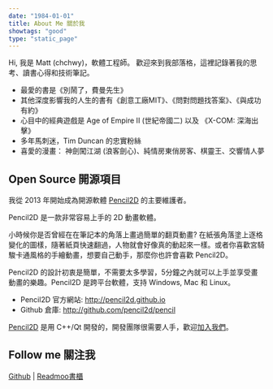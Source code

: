 ```yaml
---
date: "1984-01-01"
title: About Me 關於我
showtags: "good"
type: "static_page"
---
```


Hi, 我是 Matt (chchwy)，軟體工程師。
歡迎來到我部落格，這裡記錄著我的思考、讀書心得和技術筆記。

- 最愛的書是《別鬧了，費曼先生》
- 其他深度影響我的人生的書有《創意工廠MIT》、《問對問題找答案》、《與成功有約》
- 心目中的經典遊戲是 Age of Empire II (世紀帝國二) 以及 《X-COM: 深海出擊》
- 多年馬刺迷，Tim Duncan 的忠實粉絲
- 喜愛的漫畫： 神劍闖江湖 (浪客劍心)、純情房東俏房客、棋靈王、交響情人夢

## Open Source 開源項目 

我從 2013 年開始成為開源軟體 [Pencil2D][0] 的主要維護者。

Pencil2D 是一款非常容易上手的 2D 動畫軟體。

小時候你是否曾經在在筆記本的角落上畫過簡單的翻頁動畫? 在紙張角落塗上逐格變化的圖樣，隨著紙頁快速翻過，人物就會好像真的動起來一樣。或者你喜歡宮騎駿卡通風格的手繪動畫，想要自己動手，那麼你也許會喜歡 Pencil2D。

Pencil2D 的設計初衷是簡單，不需要太多學習，5分鐘之內就可以上手並享受畫動畫的樂趣。Pencil2D 是跨平台軟體，支持 Windows, Mac 和 Linux。

- Pencil2D 官方網站: <http://pencil2d.github.io>
- Github 倉庫: <http://github.com/pencil2d/pencil>

[Pencil2D][0] 是用 C++/Qt 開發的，開發團隊很需要人手，歡迎[加入我們][1]。

[0]: http://pencil2d.github.io "Pencil2D"
[1]: http://github.com/pencil2d/pencil "Pencil2D development"

## Follow me 關注我

[Github](http://github.com/chchwy) | [Readmoo書櫃](https://share.readmoo.com/mooer/lljhmaqnn/bookshelf/chchwy/total)




